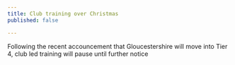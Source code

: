 ```yaml
---
title: Club training over Christmas
published: false

---
```


Following the recent accouncement that Gloucestershire will move into Tier 4, club led training will pause until further notice
